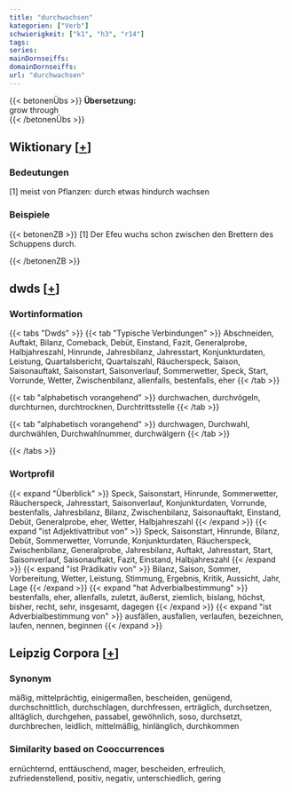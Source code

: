 ```yaml
---
title: "durchwachsen"
kategorien: ["Verb"]
schwierigkeit: ["k1", "h3", "r14"]
tags:
series:
mainDornseiffs:
domainDornseiffs:
url: "durchwachsen"
---
```


{{< betonenÜbs >}}
**Übersetzung:**  
grow through  
{{< /betonenÜbs >}}

## Wiktionary [[+](https://de.wiktionary.org/wiki/durchwachsen)]

### Bedeutungen
[1] meist von Pflanzen: durch etwas hindurch wachsen  

### Beispiele
{{< betonenZB >}}
[1] Der Efeu wuchs schon zwischen den Brettern des Schuppens durch.  

{{< /betonenZB >}}


## dwds [[+](https://www.dwds.de/wb/durchwachsen)]

### Wortinformation
{{< tabs "Dwds" >}}
{{< tab "Typische Verbindungen" >}}
Abschneiden, Auftakt, Bilanz, Comeback, Debüt, Einstand, Fazit, Generalprobe, Halbjahreszahl, Hinrunde, Jahresbilanz, Jahresstart, Konjunkturdaten, Leistung, Quartalsbericht, Quartalszahl, Räucherspeck, Saison, Saisonauftakt, Saisonstart, Saisonverlauf, Sommerwetter, Speck, Start, Vorrunde, Wetter, Zwischenbilanz, allenfalls, bestenfalls, eher
{{< /tab >}}

{{< tab "alphabetisch vorangehend" >}}
durchwachen, durchvögeln, durchturnen, durchtrocknen, Durchtrittsstelle
{{< /tab >}}

{{< tab "alphabetisch vorangehend" >}}
durchwagen, Durchwahl, durchwählen, Durchwahlnummer, durchwälgern
{{< /tab >}}

{{< /tabs >}}

### Wortprofil
{{< expand "Überblick" >}} Speck, Saisonstart, Hinrunde, Sommerwetter, Räucherspeck, Jahresstart, Saisonverlauf, Konjunkturdaten, Vorrunde, bestenfalls, Jahresbilanz, Bilanz, Zwischenbilanz, Saisonauftakt, Einstand, Debüt, Generalprobe, eher, Wetter, Halbjahreszahl {{< /expand >}}
{{< expand "ist Adjektivattribut von" >}} Speck, Saisonstart, Hinrunde, Bilanz, Debüt, Sommerwetter, Vorrunde, Konjunkturdaten, Räucherspeck, Zwischenbilanz, Generalprobe, Jahresbilanz, Auftakt, Jahresstart, Start, Saisonverlauf, Saisonauftakt, Fazit, Einstand, Halbjahreszahl {{< /expand >}}
{{< expand "ist Prädikativ von" >}} Bilanz, Saison, Sommer, Vorbereitung, Wetter, Leistung, Stimmung, Ergebnis, Kritik, Aussicht, Jahr, Lage {{< /expand >}}
{{< expand "hat Adverbialbestimmung" >}} bestenfalls, eher, allenfalls, zuletzt, äußerst, ziemlich, bislang, höchst, bisher, recht, sehr, insgesamt, dagegen {{< /expand >}}
{{< expand "ist Adverbialbestimmung von" >}} ausfällen, ausfallen, verlaufen, bezeichnen, laufen, nennen, beginnen {{< /expand >}}

## Leipzig Corpora [[+](https://corpora.uni-leipzig.de/en/res?word=durchwachsen&corpusId=deu_newscrawl-public_2018)]


### Synonym
mäßig, mittelprächtig, einigermaßen, bescheiden, genügend, durchschnittlich, durchschlagen, durchfressen, erträglich, durchsetzen, alltäglich, durchgehen, passabel, gewöhnlich, soso, durchsetzt, durchbrechen, leidlich, mittelmäßig, hinlänglich, durchkommen


### Similarity based on Cooccurrences
ernüchternd, enttäuschend, mager, bescheiden, erfreulich, zufriedenstellend, positiv, negativ, unterschiedlich, gering

